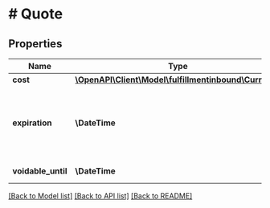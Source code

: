 # # Quote

## Properties

Name | Type | Description | Notes
------------ | ------------- | ------------- | -------------
**cost** | [**\OpenAPI\Client\Model\fulfillmentinbound\Currency**](Currency.md) |  |
**expiration** | **\DateTime** | The time at which this transportation option quote expires. In [ISO 8601](https://developer-docs.amazon.com/sp-api/docs/iso-8601) datetime with pattern &#x60;yyyy-MM-ddTHH:mm:ss.sssZ&#x60;. | [optional]
**voidable_until** | **\DateTime** | Voidable until timestamp. | [optional]

[[Back to Model list]](../../README.md#models) [[Back to API list]](../../README.md#endpoints) [[Back to README]](../../README.md)
